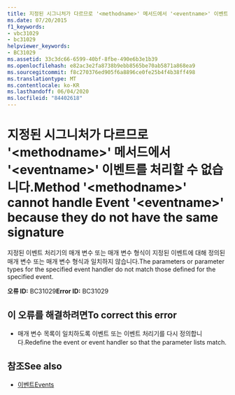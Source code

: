 ```yaml
---
title: 지정된 시그니처가 다르므로 '<methodname>' 메서드에서 '<eventname>' 이벤트를 처리할 수 없습니다.
ms.date: 07/20/2015
f1_keywords:
- vbc31029
- bc31029
helpviewer_keywords:
- BC31029
ms.assetid: 33c3dc66-6599-40bf-8fbe-490e6b3e1b39
ms.openlocfilehash: e82ac3e2fa8738b9ebb8565be70ab5871a868ea9
ms.sourcegitcommit: f8c270376ed905f6a8896ce0fe25b4f4b38ff498
ms.translationtype: MT
ms.contentlocale: ko-KR
ms.lasthandoff: 06/04/2020
ms.locfileid: "84402618"
---
```

# <a name="method-methodname-cannot-handle-event-eventname-because-they-do-not-have-the-same-signature"></a><span data-ttu-id="ed463-102">지정된 시그니처가 다르므로 '\<methodname>' 메서드에서 '\<eventname>' 이벤트를 처리할 수 없습니다.</span><span class="sxs-lookup"><span data-stu-id="ed463-102">Method '\<methodname>' cannot handle Event '\<eventname>' because they do not have the same signature</span></span>
<span data-ttu-id="ed463-103">지정된 이벤트 처리기의 매개 변수 또는 매개 변수 형식이 지정된 이벤트에 대해 정의된 매개 변수 또는 매개 변수 형식과 일치하지 않습니다.</span><span class="sxs-lookup"><span data-stu-id="ed463-103">The parameters or parameter types for the specified event handler do not match those defined for the specified event.</span></span>  
  
 <span data-ttu-id="ed463-104">**오류 ID:** BC31029</span><span class="sxs-lookup"><span data-stu-id="ed463-104">**Error ID:** BC31029</span></span>  
  
## <a name="to-correct-this-error"></a><span data-ttu-id="ed463-105">이 오류를 해결하려면</span><span class="sxs-lookup"><span data-stu-id="ed463-105">To correct this error</span></span>  
  
- <span data-ttu-id="ed463-106">매개 변수 목록이 일치하도록 이벤트 또는 이벤트 처리기를 다시 정의합니다.</span><span class="sxs-lookup"><span data-stu-id="ed463-106">Redefine the event or event handler so that the parameter lists match.</span></span>  
  
## <a name="see-also"></a><span data-ttu-id="ed463-107">참조</span><span class="sxs-lookup"><span data-stu-id="ed463-107">See also</span></span>

- [<span data-ttu-id="ed463-108">이벤트</span><span class="sxs-lookup"><span data-stu-id="ed463-108">Events</span></span>](../programming-guide/language-features/events/index.md)
